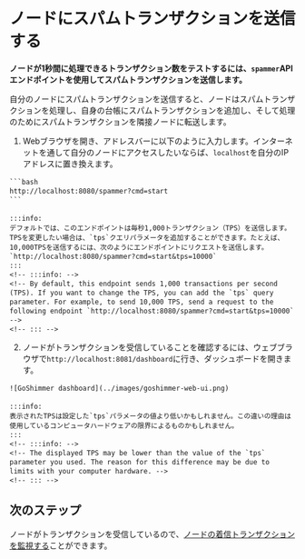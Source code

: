# ノードにスパムトランザクションを送信する
<!-- # Send spam transactions to your node -->

**ノードが1秒間に処理できるトランザクション数をテストするには、`spammer`APIエンドポイントを使用してスパムトランザクションを送信します。**
<!-- **To test how many transactions per second your node can process, you can use a `spammer` API endpoint to send it spam transactions.** -->

自分のノードにスパムトランザクションを送信すると、ノードはスパムトランザクションを処理し、自身の台帳にスパムトランザクションを追加し、そして処理のためにスパムトランザクションを隣接ノードに転送します。
<!-- When you send your node spam transactions, it processes them, adds them to its ledger, and forwards them to its neighbors for processing. -->

1. Webブラウザを開き、アドレスバーに以下のように入力します。インターネットを通して自分のノードにアクセスしたいならば、`localhost`を自分のIPアドレスに置き換えます。
  <!-- 1. Open a web browser and enter the following into the address bar. If you want to access your node through the Internet, replace `localhost` with your IP address. -->

    ```bash
    http://localhost:8080/spammer?cmd=start
    ```

    :::info:
    デフォルトでは、このエンドポイントは毎秒1,000トランザクション（TPS）を送信します。TPSを変更したい場合は、`tps`クエリパラメータを追加することができます。たとえば、10,000TPSを送信するには、次のようにエンドポイントにリクエストを送信します。`http://localhost:8080/spammer?cmd=start&tps=10000`
    :::
    <!-- :::info: -->
    <!-- By default, this endpoint sends 1,000 transactions per second (TPS). If you want to change the TPS, you can add the `tps` query parameter. For example, to send 10,000 TPS, send a request to the following endpoint `http://localhost:8080/spammer?cmd=start&tps=10000` -->
    <!-- ::: -->

2. ノードがトランザクションを受信していることを確認するには、ウェブブラウザで`http://localhost:8081/dashboard`に行き、ダッシュボードを開きます。
  <!-- 2. To check that your node is receiving transactions, open the dashboard by going to `http://localhost:8081/dashboard` in a web browser -->

    ![GoShimmer dashboard](../images/goshimmer-web-ui.png)

    :::info:
    表示されたTPSは設定した`tps`パラメータの値より低いかもしれません。この違いの理由は使用しているコンピュータハードウェアの限界によるものかもしれません。
    :::
    <!-- :::info: -->
    <!-- The displayed TPS may be lower than the value of the `tps` parameter you used. The reason for this difference may be due to limits with your computer hardware. -->
    <!-- ::: -->

## 次のステップ
<!-- ## Next steps -->

ノードがトランザクションを受信しているので、[ノードの着信トランザクションを監視する](../how-to-guides/subscribe-to-events.md)ことができます。
<!-- Now that your node is receiving transactions, you can [monitor it for incoming transaction](../how-to-guides/subscribe-to-events.md) to see the transaction data. -->

